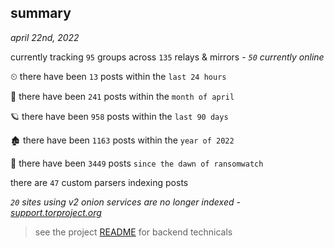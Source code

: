 
## summary
_april 22nd, 2022_

currently tracking `95` groups across `135` relays & mirrors - _`50` currently online_

⏲ there have been `13` posts within the `last 24 hours`

🦈 there have been `241` posts within the `month of april`

🪐 there have been `958` posts within the `last 90 days`

🏚 there have been `1163` posts within the `year of 2022`

🦕 there have been `3449` posts `since the dawn of ransomwatch`

there are `47` custom parsers indexing posts

_`20` sites using v2 onion services are no longer indexed - [support.torproject.org](https://support.torproject.org/onionservices/v2-deprecation/)_

> see the project [README](https://github.com/thetanz/ransomwatch#ransomwatch--) for backend technicals
